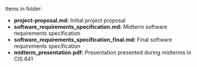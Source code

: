 Items in folder:
- **project-proposal.md:** Initial project proposal
- **software_requirements_specification.md:** Midterm software requirements specification
- **software_requirements_specification_final.md:** Final software requirements specification
- **midterm_presentation.pdf:** Presentation presented during midterms in CIS 641
